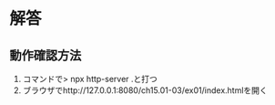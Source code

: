 # 解答

## 動作確認方法

1. コマンドで> npx http-server .と打つ
2. ブラウザでhttp://127.0.0.1:8080/ch15.01-03/ex01/index.htmlを開く
